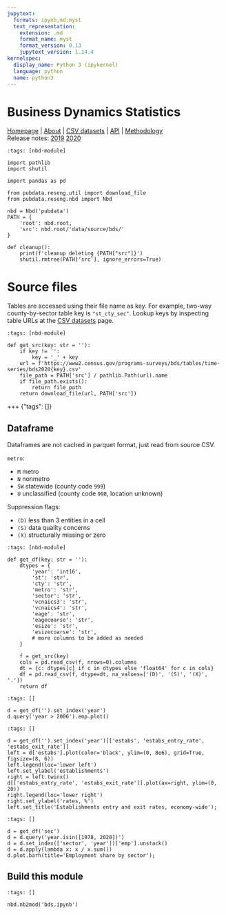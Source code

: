 ```yaml
---
jupytext:
  formats: ipynb,md:myst
  text_representation:
    extension: .md
    format_name: myst
    format_version: 0.13
    jupytext_version: 1.14.4
kernelspec:
  display_name: Python 3 (ipykernel)
  language: python
  name: python3
---
```


# Business Dynamics Statistics

[Homepage](https://www.census.gov/programs-surveys/bds.html) |
[About](https://www.census.gov/programs-surveys/bds/about.html) |
[CSV datasets](https://www.census.gov/data/datasets/time-series/econ/bds/bds-datasets.html) |
[API](https://www.census.gov/data/developers/data-sets/business-dynamics.html) |
[Methodology](https://www.census.gov/programs-surveys/bds/documentation/methodology.html)  
Release notes:
[2019](https://www2.census.gov/programs-surveys/bds/updates/bds2019-release-note.pdf)
[2020](https://www2.census.gov/programs-surveys/bds/updates/bds2020-release-note.pdf)

```{code-cell} ipython3
:tags: [nbd-module]

import pathlib
import shutil

import pandas as pd

from pubdata.reseng.util import download_file
from pubdata.reseng.nbd import Nbd

nbd = Nbd('pubdata')
PATH = {
    'root': nbd.root,
    'src': nbd.root/'data/source/bds/'
}

def cleanup():
    print(f'cleanup deleting {PATH["src"]}')
    shutil.rmtree(PATH['src'], ignore_errors=True)
```

# Source files

Tables are accessed using their file name as key.
For example, two-way county-by-sector table key is `"st_cty_sec"`.
Lookup keys by inspecting table URLs at the [CSV datasets](https://www.census.gov/data/datasets/time-series/econ/bds/bds-datasets.html) page.

```{code-cell} ipython3
:tags: [nbd-module]

def get_src(key: str = ''):
    if key != '': 
        key = '_' + key
    url = f'https://www2.census.gov/programs-surveys/bds/tables/time-series/bds2020{key}.csv'
    file_path = PATH['src'] / pathlib.Path(url).name
    if file_path.exists():
        return file_path
    return download_file(url, PATH['src'])
```

+++ {"tags": []}

## Dataframe

Dataframes are not cached in parquet format, just read from source CSV.

`metro`:
- `M` metro
- `N` nonmetro
- `SW` statewide (county code `999`)
- `U` unclassified (county code `998`, location unknown)

Suppression flags:
- `(D)` less than 3 entities in a cell
- `(S)` data quality concerns
- `(X)` structurally missing or zero

```{code-cell} ipython3
:tags: [nbd-module]

def get_df(key: str = ''):
    dtypes = {
        'year': 'int16',
        'st': 'str',
        'cty': 'str',
        'metro': 'str',
        'sector': 'str',
        'vcnaics3': 'str',
        'vcnaics4': 'str',
        'eage': 'str',
        'eagecoarse': 'str',
        'esize': 'str',
        'esizecoarse': 'str',
        # more columns to be added as needed
    }

    f = get_src(key)
    cols = pd.read_csv(f, nrows=0).columns
    dt = {c: dtypes[c] if c in dtypes else 'float64' for c in cols}
    df = pd.read_csv(f, dtype=dt, na_values=['(D)', '(S)', '(X)', '.'])
    return df
```

```{code-cell} ipython3
:tags: []

d = get_df('').set_index('year')
d.query('year > 2006').emp.plot()
```

```{code-cell} ipython3
:tags: []

d = get_df('').set_index('year')[['estabs', 'estabs_entry_rate', 'estabs_exit_rate']]
left = d['estabs'].plot(color='black', ylim=(0, 8e6), grid=True, figsize=(8, 6))
left.legend(loc='lower left')
left.set_ylabel('establishments')
right = left.twinx()
d[['estabs_entry_rate', 'estabs_exit_rate']].plot(ax=right, ylim=(0, 20))
right.legend(loc='lower right')
right.set_ylabel('rates, %')
left.set_title('Establishments entry and exit rates, economy-wide');
```

```{code-cell} ipython3
:tags: []

d = get_df('sec')
d = d.query('year.isin([1978, 2020])')
d = d.set_index(['sector', 'year'])['emp'].unstack()
d = d.apply(lambda x: x / x.sum())
d.plot.barh(title='Employment share by sector');
```

## Build this module

```{code-cell} ipython3
:tags: []

nbd.nb2mod('bds.ipynb')
```
